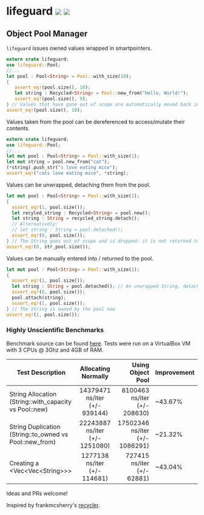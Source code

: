 # lifeguard [![](https://api.travis-ci.org/zslayton/lifeguard.png?branch=master)](https://travis-ci.org/zslayton/lifeguard) [![](http://meritbadge.herokuapp.com/lifeguard)](https://crates.io/crates/stomp)
## Object Pool Manager

`lifeguard` issues owned values wrapped in smartpointers.

```rust
extern crate lifeguard;
use lifeguard::Pool;
//...
let pool : Pool<String> = Pool::with_size(10);
{
   assert_eq!(pool.size(), 10);
   let string : Recycled<String> = Pool::new_from("Hello, World!");
   assert_eq!(pool.size(), 9);
} // Values that have gone out of scope are automatically moved back into the pool.
assert_eq!(pool.size(), 10);
```

Values taken from the pool can be dereferenced to access/mutate their contents.

```rust
extern crate lifeguard;
use lifeguard::Pool;
//...
let mut pool : Pool<String> = Pool::with_size(1);
let mut string = pool.new_from("cat");
(*string).push_str("s love eating mice");
assert_eq!("cats love eating mice", *string);
```

Values can be unwrapped, detaching them from the pool.

```rust
let mut pool : Pool<String> = Pool::with_size(1);
{
  assert_eq!(1, pool.size());
  let recyled_string : Recycled<String> = pool.new();
  let string : String = recycled_string.detach();
  // Alternatively:
  // let string : String = pool.detached();
  assert_eq!(0, pool.size());
} // The String goes out of scope and is dropped; it is not returned to the pool
assert_eq!(0, str_pool.size());
```

Values can be manually entered into / returned to the pool.

```rust
let mut pool : Pool<String> = Pool::with_size(1);
{
  assert_eq!(1, pool.size());
  let string : String = pool.detached(); // An unwrapped String, detached from the Pool
  assert_eq!(0, pool.size());
  pool.attach(string);
  assert_eq!(1, pool.size());
} // The String is owned by the pool now
assert_eq!(1, pool.size());
```

### Highly Unscientific Benchmarks

Benchmark source can be found [here](https://github.com/zslayton/lifeguard/blob/master/benches/lib.rs). Tests were run on a VirtualBox VM with 3 CPUs @ 3Ghz and 4GB of RAM.

| Test Description                                           | Allocating Normally           | Using Object Pool | Improvement
| ---------------------------------------------------------- |:-----------------------------:| -----------------:|-----------|
| String Allocation<br/>(String::with_capacity vs Pool::new)     | 14379471 ns/iter<br/>(+/- 939144) | 8100463 ns/iter<br/>(+/- 208630) | ~43.67%
| String Duplication<br/>(String::to_owned vs Pool::new_from)     | 22243887 ns/iter<br/>(+/- 1251080) | 17502346 ns/iter<br/>(+/- 1086291) | ~21.32%
| Creating a &lt;Vec&lt;Vec&lt;String>>>     | 1277138 ns/iter<br/>(+/- 114681) | 727415 ns/iter<br/>(+/- 62881) | ~43.04%

Ideas and PRs welcome!

Inspired by frankmcsherry's [recycler](https://github.com/frankmcsherry/recycler).
